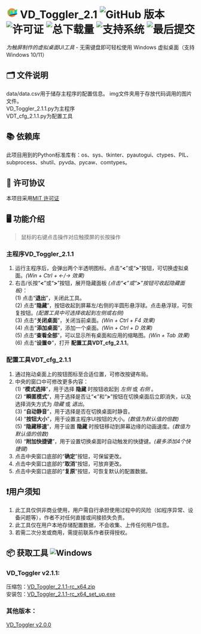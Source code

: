 # <img src="https://github.com/DaHedan/VD_Toggler/blob/main/img/els/VDT.png" alt="VD_Toggler" style="width:6%">  VD_Toggler_2.1 ![GitHub 版本](https://img.shields.io/github/v/release/DaHedan/VD_Toggler) ![许可证](https://img.shields.io/github/license/DaHedan/VD_Toggler) ![总下载量](https://img.shields.io/github/downloads/DaHedan/VD_Toggler/total) ![支持系统](https://img.shields.io/badge/Windows_10/11-✓-green??logo=windows) ![最后提交](https://img.shields.io/github/last-commit/DaHedan/VD_Toggler)
_为触屏制作的虚拟桌面UI工具_ - 无需键盘即可轻松使用 Windows 虚拟桌面（支持 Windows 10/11）
## 🗂️ 文件说明
data/data.csv用于储存主程序的配置信息。
img文件夹用于存放代码调用的图片文件。  
VD_Toggler_2.1.1.py为主程序  
VDT_cfg_2.1.1.py为配置工具  
## 📚 依赖库
此项目用到的Python标准库有：os、sys、tkinter、pyautogui、ctypes、PIL、subprocess、shutil、pyvda、pycaw、comtypes。
## 📜 许可协议
本项目采用[MIT 许可证](https://github.com/DaHedan/VD_Toggler/blob/main/LICENSE)
## 🖥️ 功能介绍
> 鼠标的右键点击操作对应触摸屏的长按操作
### 主程序VD_Toggler_2.1.1
1.	运行主程序后，会弹出两个半透明图标。点击“__<__”或“__>__”按钮，可切换虚拟桌面。_(Win + Ctrl + ←/→ 效果)_
2.	右击/长按“__<__”或“__>__”按钮，展开隐藏面板 _(点击“__<__”或“__>__”按钮可收起隐藏面板)_：  
   (1) 点击“__退出__”，关闭此工具。  
   (2) 点击“__隐藏__”，按钮收起到屏幕左/右侧的半圆形悬浮球。点击悬浮球，可恢复按钮。_(配置工具中可选择收起到左侧或右侧)_  
   (3) 点击“__关闭桌面__”，关闭当前桌面。_(Win + Ctrl + F4 效果)_  
   (4) 点击“__添加桌面__”，添加一个桌面。_(Win + Ctrl + D 效果)_  
   (5) 点击“__查看全部__”，可以显示所有桌面和应用的缩略图。_(Win + Tab 效果)_   
   (6) 点击“__设置⚙️__”，打开 __配置工具VDT_cfg_2.1.1__。
### 配置工具VDT_cfg_2.1.1
1. 通过拖动桌面上的按钮图标至合适位置，可修改按键布局。
2. 中央的窗口中可修改更多内容：  
   (1) “__模式选择__”，用于选择 __隐藏__ 时按钮收起到 _左侧_ 或 _右侧_ 。  
   (2) “__瞬匿模式__”，用于选择是否让“__<__”和“__>__”按钮在切换桌面后立即消失，以及选择消失方式为 _隐藏_ 或 _退出_。  
   (3) “__自动静音__”，用于选择是否在切换桌面时静音。  
   (4) “__按钮大小__”，用于设置主程序UI按钮的大小。_(数值为默认值的倍数)_  
   (5) “__隐藏移速__”，用于设置 __隐藏__ 时按钮移动到屏幕边缘的动画速度。_(数值为默认值的倍数)_  
   (6) “__附加快捷键__”，用于设置切换桌面时自动触发的快捷键。_(最多添加4个快捷键)_  
4. 点击中央窗口底部的“__确定__”按钮，可保留更改。  
5. 点击中央窗口底部的“__取消__”按钮，可放弃更改。  
6. 点击中央窗口底部的“__复原__”按钮，可恢复默认的配置数据。
## ❗用户须知
1. 此工具仅供非商业使用，用户需自行承担使用过程中的风险（如程序异常、设备问题等），作者不对任何直接或间接损失负责。  
2. 此工具仅在用户本地存储配置数据，不会收集、上传任何用户信息。  
3. 若需二次分发或商用，需提前联系作者获得授权。  
## 📦 获取工具 ![Windows](https://img.shields.io/badge/下载-Windows_应用程序-blue?logo=windows)
### __VD_Toggler v2.1.1:__  
压缩包：[VD_Toggler_2.1.1-rc_x64.zip](https://github.com/DaHedan/VD_Toggler/releases/download/v2.1.1-rc/VD_Toggler_2.1.1-rc_x64.zip)  
安装包：[VD_Toggler_2.1.1-rc_x64_set_up.exe](https://github.com/DaHedan/VD_Toggler/releases/download/v2.1.1-rc/VD_Toggler_2.1.1-rc_x64_set_up.exe)

### __其他版本：__  
[VD_Toggler v2.0.0](https://github.com/DaHedan/VD_Toggler/releases/tag/v2.0.0)
